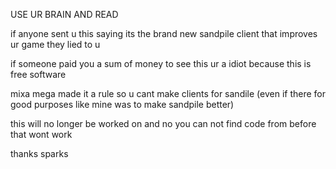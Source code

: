 USE UR BRAIN AND READ

if anyone sent u this saying its the brand new sandpile client that improves ur game they lied to u

if someone paid you a sum of money to see this ur a idiot because this is free software

mixa mega made it a rule so u cant make clients for sandile (even if there for good purposes like mine was to make sandpile better)

this will no longer be worked on and no you can not find code from before that wont work

thanks
sparks
